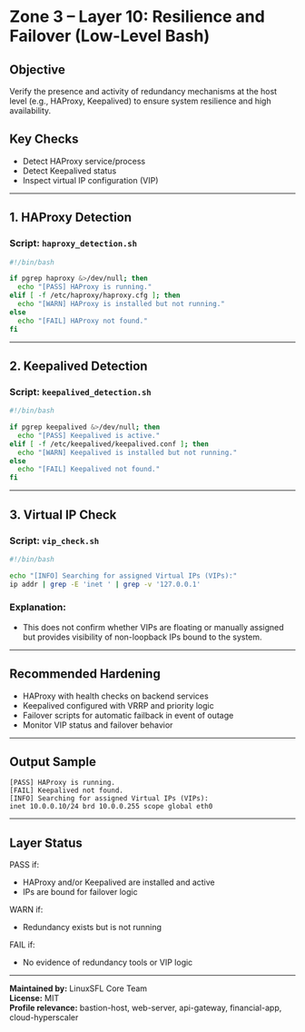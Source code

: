 # Zone 3 – Layer 10: Resilience and Failover (Low-Level Bash)

## Objective
Verify the presence and activity of redundancy mechanisms at the host level (e.g., HAProxy, Keepalived) to ensure system resilience and high availability.

## Key Checks
- Detect HAProxy service/process
- Detect Keepalived status
- Inspect virtual IP configuration (VIP)

---

## 1. HAProxy Detection

### Script: `haproxy_detection.sh`
```bash
#!/bin/bash

if pgrep haproxy &>/dev/null; then
  echo "[PASS] HAProxy is running."
elif [ -f /etc/haproxy/haproxy.cfg ]; then
  echo "[WARN] HAProxy is installed but not running."
else
  echo "[FAIL] HAProxy not found."
fi
```

---

## 2. Keepalived Detection

### Script: `keepalived_detection.sh`
```bash
#!/bin/bash

if pgrep keepalived &>/dev/null; then
  echo "[PASS] Keepalived is active."
elif [ -f /etc/keepalived/keepalived.conf ]; then
  echo "[WARN] Keepalived is installed but not running."
else
  echo "[FAIL] Keepalived not found."
fi
```

---

## 3. Virtual IP Check

### Script: `vip_check.sh`
```bash
#!/bin/bash

echo "[INFO] Searching for assigned Virtual IPs (VIPs):"
ip addr | grep -E 'inet ' | grep -v '127.0.0.1'
```

### Explanation:
- This does not confirm whether VIPs are floating or manually assigned but provides visibility of non-loopback IPs bound to the system.

---

## Recommended Hardening
- HAProxy with health checks on backend services
- Keepalived configured with VRRP and priority logic
- Failover scripts for automatic failback in event of outage
- Monitor VIP status and failover behavior

---

## Output Sample
```
[PASS] HAProxy is running.
[FAIL] Keepalived not found.
[INFO] Searching for assigned Virtual IPs (VIPs):
inet 10.0.0.10/24 brd 10.0.0.255 scope global eth0
```

---

## Layer Status
PASS if:
- HAProxy and/or Keepalived are installed and active
- IPs are bound for failover logic

WARN if:
- Redundancy exists but is not running

FAIL if:
- No evidence of redundancy tools or VIP logic

---

**Maintained by:** LinuxSFL Core Team  
**License:** MIT  
**Profile relevance:** bastion-host, web-server, api-gateway, financial-app, cloud-hyperscaler


